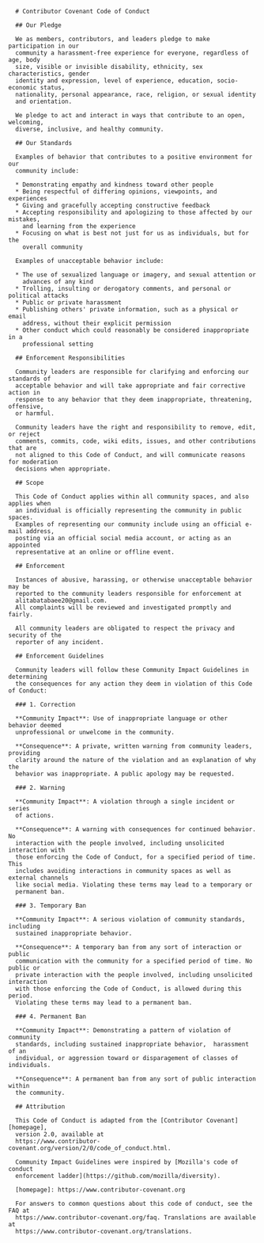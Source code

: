 
      # Contributor Covenant Code of Conduct
  
      ## Our Pledge
  
      We as members, contributors, and leaders pledge to make participation in our
      community a harassment-free experience for everyone, regardless of age, body
      size, visible or invisible disability, ethnicity, sex characteristics, gender
      identity and expression, level of experience, education, socio-economic status,
      nationality, personal appearance, race, religion, or sexual identity
      and orientation.
  
      We pledge to act and interact in ways that contribute to an open, welcoming,
      diverse, inclusive, and healthy community.
  
      ## Our Standards
  
      Examples of behavior that contributes to a positive environment for our
      community include:
  
      * Demonstrating empathy and kindness toward other people
      * Being respectful of differing opinions, viewpoints, and experiences
      * Giving and gracefully accepting constructive feedback
      * Accepting responsibility and apologizing to those affected by our mistakes,
        and learning from the experience
      * Focusing on what is best not just for us as individuals, but for the
        overall community
  
      Examples of unacceptable behavior include:
  
      * The use of sexualized language or imagery, and sexual attention or
        advances of any kind
      * Trolling, insulting or derogatory comments, and personal or political attacks
      * Public or private harassment
      * Publishing others' private information, such as a physical or email
        address, without their explicit permission
      * Other conduct which could reasonably be considered inappropriate in a
        professional setting
  
      ## Enforcement Responsibilities
  
      Community leaders are responsible for clarifying and enforcing our standards of
      acceptable behavior and will take appropriate and fair corrective action in
      response to any behavior that they deem inappropriate, threatening, offensive,
      or harmful.
  
      Community leaders have the right and responsibility to remove, edit, or reject
      comments, commits, code, wiki edits, issues, and other contributions that are
      not aligned to this Code of Conduct, and will communicate reasons for moderation
      decisions when appropriate.
  
      ## Scope
  
      This Code of Conduct applies within all community spaces, and also applies when
      an individual is officially representing the community in public spaces.
      Examples of representing our community include using an official e-mail address,
      posting via an official social media account, or acting as an appointed
      representative at an online or offline event.
  
      ## Enforcement
  
      Instances of abusive, harassing, or otherwise unacceptable behavior may be
      reported to the community leaders responsible for enforcement at
      alitabatabaee20@gmail.com.
      All complaints will be reviewed and investigated promptly and fairly.
  
      All community leaders are obligated to respect the privacy and security of the
      reporter of any incident.
  
      ## Enforcement Guidelines
  
      Community leaders will follow these Community Impact Guidelines in determining
      the consequences for any action they deem in violation of this Code of Conduct:
  
      ### 1. Correction
  
      **Community Impact**: Use of inappropriate language or other behavior deemed
      unprofessional or unwelcome in the community.
  
      **Consequence**: A private, written warning from community leaders, providing
      clarity around the nature of the violation and an explanation of why the
      behavior was inappropriate. A public apology may be requested.
  
      ### 2. Warning
  
      **Community Impact**: A violation through a single incident or series
      of actions.
  
      **Consequence**: A warning with consequences for continued behavior. No
      interaction with the people involved, including unsolicited interaction with
      those enforcing the Code of Conduct, for a specified period of time. This
      includes avoiding interactions in community spaces as well as external channels
      like social media. Violating these terms may lead to a temporary or
      permanent ban.
  
      ### 3. Temporary Ban
  
      **Community Impact**: A serious violation of community standards, including
      sustained inappropriate behavior.
  
      **Consequence**: A temporary ban from any sort of interaction or public
      communication with the community for a specified period of time. No public or
      private interaction with the people involved, including unsolicited interaction
      with those enforcing the Code of Conduct, is allowed during this period.
      Violating these terms may lead to a permanent ban.
  
      ### 4. Permanent Ban
  
      **Community Impact**: Demonstrating a pattern of violation of community
      standards, including sustained inappropriate behavior,  harassment of an
      individual, or aggression toward or disparagement of classes of individuals.
  
      **Consequence**: A permanent ban from any sort of public interaction within
      the community.
  
      ## Attribution
  
      This Code of Conduct is adapted from the [Contributor Covenant][homepage],
      version 2.0, available at
      https://www.contributor-covenant.org/version/2/0/code_of_conduct.html.
  
      Community Impact Guidelines were inspired by [Mozilla's code of conduct
      enforcement ladder](https://github.com/mozilla/diversity).
  
      [homepage]: https://www.contributor-covenant.org
  
      For answers to common questions about this code of conduct, see the FAQ at
      https://www.contributor-covenant.org/faq. Translations are available at
      https://www.contributor-covenant.org/translations.
